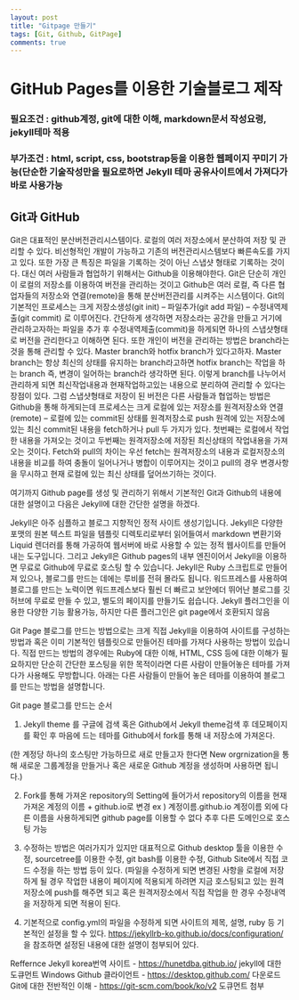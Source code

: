 ```yaml
---
layout: post
title: "Gitpage 만들기"
tags: [Git, Github, GitPage]
comments: true
---
```




# GitHub Pages를 이용한 기술블로그 제작

### 필요조건 : github계정, git에 대한 이해, markdown문서 작성요령, jekyll테마 적용
### 부가조건 : html, script, css, bootstrap등을 이용한 웹페이지 꾸미기 가능(단순한 기술작성만을 필요로하면 Jekyll 테마 공유사이트에서 가져다가 바로 사용가능

## Git과 GitHub
Git은 대표적인 분산버전관리시스템이다. 로컬의 여러 저장소에서 분산하여 저장 및 관리할 수 있다. 비선형적인 개발이 가능하고 기존의 버전관리시스템보다 빠른속도를 가지고 있다. 또한 가장 큰 특징은 파일을 기록하는 것이 아닌 스냅샷 형태로 기록하는 것이다. 대신 여러 사람들과 협업하기 위해서는 Github을 이용해야한다. Git은 단순히 개인이 로컬의 저장소를 이용하여 버전을 관리하는 것이고 Github은 여러 로컬, 즉 다른 협업자들의 저장소와 연결(remote)을 통해 분산버전관리를 시켜주는 시스템이다.
Git의 기본적인 프로세스는 크게
저장소생성(git init) – 파일추가(git add 파일) – 수정내역제출(git commit)
로 이루어진다.
간단하게 생각하면 저장소라는 공간을 만들고 거기에 관리하고자하는 파일을 추가 후 수정내역제출(commit)을 하게되면 하나의 스냅샷형태로 버전을 관리한다고 이해하면 된다.
또한 개인이 버전을 관리하는 방법은 branch라는 것을 통해 관리할 수 있다.
Master branch와 hotfix branch가 있다고하자.
Master branch는 항상 최신의 상태를 유지하는 branch라고하면 hotfix branch는 작업을 하는 branch 즉, 변경이 일어하는 branch라 생각하면 된다.
이렇게 branch를 나누어서 관리하게 되면 최신작업내용과 현재작업하고있는 내용으로 분리하여 관리할 수 있다는 장점이 있다.
그럼 스냅샷형태로 저장이 된 버전은 다른 사람들과 협업하는 방법은 Github을 통해 하게되는데 프로세스는 크게
로컬에 있는 저장소를 원격저장소와 연결(remote) – 로컬에 있는 commit된 상태를 원격저장소로 push
원격에 있는 저장소에 있는 최신 commit된 내용을 fetch하거나 pull
두 가지가 있다.
첫번째는 로컬에서 작업한 내용을 가져오는 것이고 두번째는 원격저장소에 저장된 최신상태의 작업내용을 가져오는 것이다.
Fetch와 pull의 차이는 우선 fetch는 원격저장소의 내용과 로컬저장소의 내용을 비교를 하여 충돌이 일어나거나 병합이 이루어지는 것이고 pull의 경우 변경사항을 무시하고 현재 로컬에 있는 최신 상태를 덮어쓰기하는 것이다.

여기까지 Github page를 생성 및 관리하기 위해서 기본적인 Git과 Github의 내용에 대한 설명이고 다음은 Jekyll에 대한 간단한 설명을 하겠다.

Jekyll은 아주 심플하고 블로그 지향적인 정적 사이트 생성기입니다. Jekyll은 다양한 포맷의 원본 텍스트 파일을 템플릿 디렉토리로부터 읽어들여서 markdown 변환기와 Liquid 렌더러를 통해 가공하여 웹서버에 바로 사용할 수 있는 정적 웹사이트를 만들어내는 도구입니다.
그리고 Jekyll은 Github pages의 내부 엔진이어서 Jekyll을 이용하면 무료로 Github에 무료로 호스팅 할 수 있습니다. Jekyll은 Ruby 스크립트로 만들어져 있으나, 블로그를 만드는 데에는 루비를 전혀 몰라도 됩니다. 워드프레스를 사용하여 블로그를 만드는 노력이면 워드프레스보다 훨씬 더 빠르고 보안에더 뛰어난 블로그를 깃허브에 무료로 만들 수 있고, 별도의 페이지를 만들기도 쉽습니다.
Jekyll 플러그인을 이용한 다양한 기능 활용가능, 하지만 다른 플러그인은 git page에서 호환되지 않음

Git Page 블로그를 만드는 방법으로는 크게 직접 Jekyll을 이용하여 사이트를 구성하는 방법과 혹은 이미 기본적인 템플릿으로 만들어진 테마를 가져다 사용하는 방법이 있습니다.
직접 만드는 방법의 경우에는 Ruby에 대한 이해, HTML, CSS 등에 대한 이해가 필요하지만 단순히 간단한 포스팅을 위한 목적이라면 다른 사람이 만들어놓은 테마를 가져다가 사용해도 무방합니다.
아래는 다른 사람들이 만들어 놓은 테마를 이용하여 블로그를 만드는 방법을 설명합니다.


Git page 블로그를 만드는 순서
1)	Jekyll theme 를 구글에 검색 혹은 Github에서 Jekyll theme검색 후 데모페이지를 확인 후 마음에 드는 테마를 Github에서 fork를 통해 내 저장소에 가져온다.

(한 계정당 하나의 호스팅만 가능하므로 새로 만들고자 한다면 New orgrnization을 통해 새로운 그룹계정을 만들거나 혹은 새로운 Github 계정을 생성하며 사용하면 됩니다.)

2)	Fork를 통해 가져온 repository의 Setting에 들어가서 repository의 이름을 현재 가져온 계정의 이름 + github.io로 변경 ex ) 계정이름.github.io
계정이름 외에 다른 이름을 사용하게되면 github page를 이용할 수 없다
추후 다른 도메인으로 호스팅 가능




3)	수정하는 방법은 여러가지가 있지만 대표적으로 Github desktop 툴을 이용한 수정, sourcetree를 이용한 수정, git bash를 이용한 수정, Github Site에서 직접 코드 수정을 하는 방법 등이 있다. (파일을 수정하게 되면 변경된 사항을 로컬에 저장하게 될 경우 작업한 내용이 페이지에 적용되게 하려면 지금 호스팅되고 있는 원격저장소에 push를 해주면 되고 혹은 원격저장소에서 직접 작업을 한 경우 수정내역을 저장하게 되면 적용이 된다.
4)	기본적으로 config.yml의 파일을 수정하게 되면 사이트의 제목, 설명, ruby 등 기본적인 설정을 할 수 있다.
https://jekyllrb-ko.github.io/docs/configuration/ 을 참조하면 설정된 내용에 대한 설명이 첨부되어 있다.

Reffernce
Jekyll korea번역 사이트 - https://hunetdba.github.io/ jekyll에 대한 도큐먼트
Windows Github 클라이언트 -  https://desktop.github.com/ 다운로드
Git에 대한 전반적인 이해 - https://git-scm.com/book/ko/v2 도큐먼트 첨부
